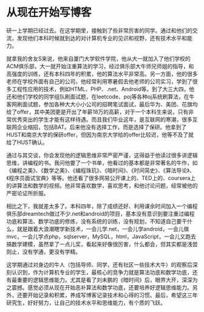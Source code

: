 # 从现在开始写博客


研一上学期已经过去。在这学期里，接触到了些非常厉害的同学。通过和他们的交流，发现他们本科时候就到达的对计算机专业的见识和视野，还有技术水平和能力。

就拿我的舍友S来说，他来自厦门大学软件学院，他从大一就加入了他们学校的ACM俱乐部，大一就开始注重算法的学习，经过俱乐部大牛师兄师姐的指导，和高强度的训练，还有本科四年的积累，他的算法水平非常高。另一方面，他的很多老师在学校外面有自己的公司，他经常利用寒暑假去他老师的公司实习，学到了很多工程性应用的技术，例如HTML、PHP、.net、Android等。到了大三大四，他还和他们学校的同学组队刷面试题，在leetcode、poj等各种oj系统刷算法，在牛客网刷面试题，参加各种大大小小公司的招聘笔试面试，最后华为、美团、花旗均给了offer，其中美团更是开出了年薪18万的高薪，对于一个本科生来说，只有非常优秀突出的学生才能有这样待遇。而且我们毕业这年，是互联网的寒潮，很多互联网企业缩招，包括BAT。后来他没有选择工作，而是选择了保研。他拿到了HUST和南京大学的保研offer，但因为南京大学给的offer比较迟，他等不及了就给了HUST确认。

通过与其交谈，你会发现他的逻辑思维非常严密严谨，这得益于他读过很多讲逻辑思维，讲编程的书。我问他要了一个书单，他看过的基本都是非常著名的牛作，如《编程之美》、《数学之美》、《编程珠玑》、《暗时间》、《时间简史》、《算法导论》、《程序员面试宝典》等等。他还看了很多网易公开课上的、TED上的、coursera上的讲算法和数学的视频。他非常喜欢数学，喜欢思考，和他讨论问题，经常被他的严密论证所折服。

相比之下，我就差太多了。本科四年，除了成绩还好、利用课余时间加入一个编程俱乐部dreamtech做过不少.net和android的项目，基本没有意识到要注重过编程功底和算法、数学功底的修炼，没有系统的训练，没有规划，不知道自己要干什么，就是跟着大浪潮瞎学新技术，一会儿学.net，一会儿学android，一会儿做mvc，一会儿学点php，sqlserver，MySQL，html，JavaScript，一会儿又跑去搞数学建模，虽然拿了一点儿奖，看起来好像很厉害，什么都会，但其实都是浅尝则止，没有学通，更没有学精。

这学期通过对身边的牛人（包括导师、同学，还有社区一些技术大牛）的观察后深刻认识到，作为计算机专业的学生，最核心的竞争力就是算法功底和数学功底，还有最重要的逻辑思维能力。尤其是看了刘未鹏的《暗时间》后，眼界大开，深深为之震撼。感觉必须从现在开始恶补算法和数学功底，还要培养好逻辑思维能力。另外，还要开始记录和积累，养成写博客记录技术和心得的习惯。最后，希望这三年研究生，好好努力，让自己的技术水平和思维能力，有个质的飞跃。





